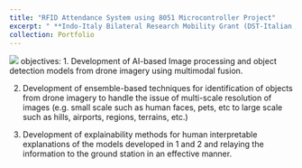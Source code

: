 ```yaml
---
title: "RFID Attendance System using 8051 Microcontroller Project"
excerpt: " **Indo-Italy Bilateral Research Mobility Grant (DST-Italian Ministry of Foreign Affairs)** "
collection: Portfolio
---
```

<img src="/ameyjoshi.github.io/images/DST_2.jpg">
objectives: 
1. Development of AI-based Image processing and object detection models from drone imagery using multimodal fusion.

2. Development of ensemble-based techniques for identification of objects from drone imagery to handle the issue of multi-scale resolution of images
(e.g. small scale such as human faces, pets, etc to large scale such as hills, airports, regions, terrains, etc.)

3. Development of explainability methods for human interpretable explanations of the models developed in 1 and 2 and relaying the information
to the ground station in an effective manner.


